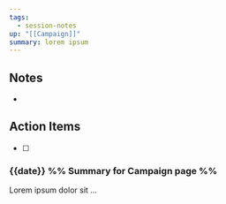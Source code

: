 ```yaml
---
tags:
  - session-notes
up: "[[Campaign]]"
summary: lorem ipsum
---
```


## Notes

- 

## Action Items

- [ ] 

### {{date}} %% Summary for Campaign page %%

Lorem ipsum dolor sit ...